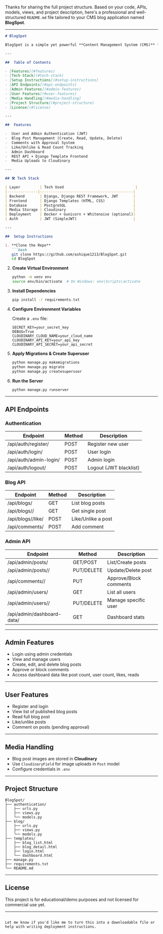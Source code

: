 Thanks for sharing the full project structure. Based on your code, APIs, models, views, and project description, here's a professional and well-structured `README.md` file tailored to your CMS blog application named **BlogSpot**.

---

````markdown
# BlogSpot 

BlogSpot is a simple yet powerful **Content Management System (CMS)** for blogging. It allows users to read, comment, and like blog posts, while admins can manage users, posts, and comments through a clean interface. Built using **Django**, **Django REST Framework**, **JWT**, and **Cloudinary**.

---

##  Table of Contents

- [Features](#features)
- [Tech Stack](#tech-stack)
- [Setup Instructions](#setup-instructions)
- [API Endpoints](#api-endpoints)
- [Admin Features](#admin-features)
- [User Features](#user-features)
- [Media Handling](#media-handling)
- [Project Structure](#project-structure)
- [License](#license)

---

##  Features

-  User and Admin Authentication (JWT)
-  Blog Post Management (Create, Read, Update, Delete)
-  Comments with Approval System
-  Like/Unlike & Read Count Tracking
-  Admin Dashboard
-  REST API + Django Template Frontend
-  Media Uploads to Cloudinary

---

## 🛠 Tech Stack

| Layer         | Tech Used                                 |
|--------------|-------------------------------------------|
| Backend       | Django, Django REST Framework, JWT       |
| Frontend      | Django Templates (HTML, CSS)             |
| Database      | PostgreSQL                               |
| Media Storage | Cloudinary                               |
| Deployment    | Docker + Gunicorn + Whitenoise (optional)|
| Auth          | JWT (SimpleJWT)                          |

---

##  Setup Instructions

1. **Clone the Repo**
   ```bash
   git clone https://github.com/ashique1213/BlogSpot.git
   cd BlogSpot
````

2. **Create Virtual Environment**

   ```bash
   python -m venv env
   source env/bin/activate  # On Windows: env\Scripts\activate
   ```

3. **Install Dependencies**

   ```bash
   pip install -r requirements.txt
   ```

4. **Configure Environment Variables**

   Create a `.env` file:

   ```
   SECRET_KEY=your_secret_key
   DEBUG=True
   CLOUDINARY_CLOUD_NAME=your_cloud_name
   CLOUDINARY_API_KEY=your_api_key
   CLOUDINARY_API_SECRET=your_api_secret
   ```

5. **Apply Migrations & Create Superuser**

   ```bash
   python manage.py makemigrations
   python manage.py migrate
   python manage.py createsuperuser
   ```

6. **Run the Server**

   ```bash
   python manage.py runserver
   ```

---

##  API Endpoints

### Authentication

| Endpoint               | Method | Description            |
| ---------------------- | ------ | ---------------------- |
| /api/auth/register/    | POST   | Register new user      |
| /api/auth/login/       | POST   | User login             |
| /api/auth/admin-login/ | POST   | Admin login            |
| /api/auth/logout/      | POST   | Logout (JWT blacklist) |

### Blog API

| Endpoint              | Method | Description        |
| --------------------- | ------ | ------------------ |
| /api/blogs/           | GET    | List blog posts    |
| /api/blogs/<pk>/      | GET    | Get single post    |
| /api/blogs/<pk>/like/ | POST   | Like/Unlike a post |
| /api/comments/        | POST   | Add comment        |

### Admin API

| Endpoint                   | Method     | Description            |
| -------------------------- | ---------- | ---------------------- |
| /api/admin/posts/          | GET/POST   | List/Create posts      |
| /api/admin/posts/<pk>/     | PUT/DELETE | Update/Delete post     |
| /api/comments/<pk>/        | PUT        | Approve/Block comments |
| /api/admin/users/          | GET        | List all users         |
| /api/admin/users/<pk>/     | PUT/DELETE | Manage specific user   |
| /api/admin/dashboard-data/ | GET        | Dashboard stats        |

---

##  Admin Features

* Login using admin credentials
* View and manage users
* Create, edit, and delete blog posts
* Approve or block comments
* Access dashboard data like post count, user count, likes, reads

---

##  User Features

* Register and login
* View list of published blog posts
* Read full blog post
* Like/unlike posts
* Comment on posts (pending approval)

---

##  Media Handling

* Blog post images are stored in **Cloudinary**
* Use `CloudinaryField` for image uploads in `Post` model
* Configure credentials in `.env`

---

##  Project Structure

```
BlogSpot/
├── authentication/
│   ├── urls.py
│   ├── views.py
│   └── models.py
├── blog/
│   ├── urls.py
│   ├── views.py
│   └── models.py
├── templates/
│   ├── blog_list.html
│   ├── blog_detail.html
│   ├── login.html
│   └── dashboard.html
├── manage.py
├── requirements.txt
└── README.md
```

---

##  License

This project is for educational/demo purposes and not licensed for commercial use yet.

---

```

Let me know if you'd like me to turn this into a downloadable file or help with writing deployment instructions.
```
